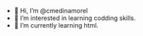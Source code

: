 - 👋 Hi, I’m @cmedinamorel
- 👀 I’m interested in learning codding skills.
- 🌱 I’m currently learning html.

<!---
cmedinamorel/cmedinamorel is a ✨ special ✨ repository because its `README.md` (this file) appears on your GitHub profile.
You can click the Preview link to take a look at your changes.
--->
